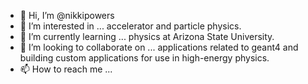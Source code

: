 - 👋 Hi, I’m @nikkipowers
- 👀 I’m interested in ... accelerator and particle physics.
- 🌱 I’m currently learning ... physics at Arizona State University.
- 💞️ I’m looking to collaborate on ... applications related to geant4 and building custom applications for use in high-energy physics.
- 📫 How to reach me ...

<!---
nikkipowers/nikkipowers is a ✨ special ✨ repository because its `README.md` (this file) appears on your GitHub profile.
You can click the Preview link to take a look at your changes.
--->
